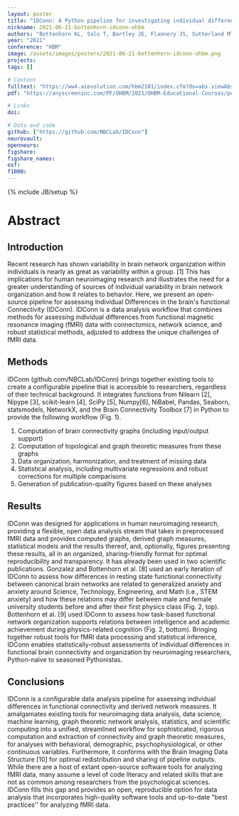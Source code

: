 ```yaml
---
layout: poster
title: "IDConn: A Python pipeline for investigating individual differences in functional brain connectivity"
nickname: 2021-06-21-bottenhorn-idconn-ohbm
authors: "Bottenhorn KL, Salo T, Bartley JE, Flannery JS, Sutherland MT, Laird AR"
year: "2021"
conference: "HBM"
image: /assets/images/posters/2021-06-21-bottenhorn-idconn-ohbm.png
projects:
tags: []

# Content
fulltext: "https://ww4.aievolution.com/hbm2101/index.cfm?do=abs.viewAbs&src=ext&abs=1565"
pdf: "https://anyscreeninc.com/PF/OHBM/2021/OHBM-Educational-Courses/pdf_poster_files/Katherine_Bottenhorn60785c7f7e1ed/Katherine_Bottenhorn.pdf"

# Links
doi:

# Data and code
github: ["https://github.com/NBCLab/IDConn"]
neurovault:
openneuro:
figshare:
figshare_names:
osf:
f1000:
---
```

{% include JB/setup %}

# Abstract

## Introduction

Recent research has shown variability in brain network organization within individuals is nearly as great as variability within a group. [1] This has implications for human neuroimaging research and illustrates the need for a greater understanding of sources of individual variability in brain network organization and how it relates to behavior. Here, we present an open-source pipeline for assessing Individual Differences in the brain's functional Connectivity (IDConn). IDConn is a data analysis workflow that combines methods for assessing individual differences from functional magnetic resonance imaging (fMRI) data with connectomics, network science, and robust statistical methods, adjusted to address the unique challenges of fMRI data.

## Methods

IDConn (github.com/NBCLab/IDConn) brings together existing tools to create a configurable pipeline that is accessible to researchers, regardless of their technical background. It integrates functions from Nilearn [2], Nipype [3], scikit-learn [4], SciPy [5], Numpy[6], NiBabel, Pandas, Seaborn, statsmodels, NetworkX, and the Brain Connectivity Toolbox [7] in Python to provide the following workflow (Fig. 1).
1. Computation of brain connectivity graphs (including input/output support)
2. Computation of topological and graph theoretic measures from these graphs
3. Data organization, harmonization, and treatment of missing data
4. Statistical analysis, including multivariate regressions and robust corrections for multiple comparisons
5. Generation of publication-quality figures based on these analyses

## Results

IDConn was designed for applications in human neuroimaging research, providing a flexible, open data analysis stream that takes in preprocessed fMRI data and provides computed graphs, derived graph measures, statistical models and the results thereof, and, optionally, figures presenting these results, all in an organized, sharing-friendly format for optimal reproducibility and transparency. It has already been used in two scientific publications. Gonzalez and Bottenhorn et al. [8] used an early iteration of IDConn to assess how differences in resting state functional connectivity between canonical brain networks are related to generalized anxiety and anxiety around Science, Technology, Engineering, and Math (i.e., STEM anxiety) and how these relations may differ between male and female university students before and after their first physics class (Fig. 2, top). Bottenhorn et al. [9] used IDConn to assess how task-based functional network organization supports relations between intelligence and academic achievement during physics-related cognition (Fig. 2, bottom). Bringing together robust tools for fMRI data processing and statistical inference, IDConn enables statistically-robust assessments of individual differences in functional brain connectivity and organization by neuroimaging researchers, Python-naïve to seasoned Pythonistas.

## Conclusions

IDConn is a configurable data analysis pipeline for assessing individual differences in functional connectivity and derived network measures. It amalgamates existing tools for neuroimaging data analysis, data science, machine learning, graph theoretic network analysis, statistics, and scientific computing into a unified, streamlined workflow for sophisticated, rigorous computation and extraction of connectivity and graph theoretic measures, for analyses with behavioral, demographic, psychophysiological, or other continuous variables. Furthermore, it conforms with the Brain Imaging Data Structure [10] for optimal redistribution and sharing of pipeline outputs. While there are a host of extant open-source software tools for analyzing fMRI data, many assume a level of code literacy and related skills that are not as common among researchers from the psychological sciences. IDConn fills this gap and provides an open, reproducible option for data analysis that incorporates high-quality software tools and up-to-date "best practices'' for analyzing fMRI data.

